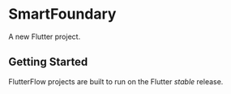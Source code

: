 # SmartFoundary

A new Flutter project.

## Getting Started

FlutterFlow projects are built to run on the Flutter _stable_ release.
